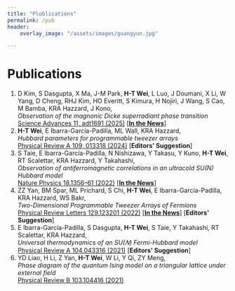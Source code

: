 ```yaml
---
title: "Plublications"
permalink: /pub
header:
    overlay_image: "/assets/images/guangyun.jpg"

---
```


<!-- # Preprints


--- -->

# Publications

1. D Kim, S Dasgupta, X Ma, J-M Park, **H-T Wei**, L Luo, J Doumani, X Li, W Yang, D Cheng, RHJ Kim, HO Everitt, S Kimura, H Nojiri, J Wang, S Cao, M Bamba, KRA Hazzard, J Kono,  
   _Observation of the magnonic Dicke superradiant phase transition_  
   [Science Advances 11, adt1691 (2025)](https://www.science.org/doi/10.1126/sciadv.adt1691) [[**In the News**]](https://www.earth.com/news/quantum-phase-superradiant-phase-transition-srpt-observed-in-lab/)
2. **H-T Wei**, E Ibarra-García-Padilla, ML Wall, KRA Hazzard,  
   _Hubbard parameters for programmable tweezer arrays_  
   [Physical Review A 109, 013318 (2024)](https://journals.aps.org/pra/abstract/10.1103/PhysRevA.109.013318) [**Editors' Suggestion**]
3. S Taie, E Ibarra-García-Padilla, N Nishizawa, Y Takasu, Y Kuno, **H-T Wei**, RT Scalettar, KRA Hazzard, Y Takahashi,  
   _Observation of antiferromagnetic correlations in an ultracold SU(N) Hubbard model_  
   [Nature Physics 18.1356–61 (2022)](https://www.nature.com/articles/s41567-022-01725-6) [[**In the News**]](https://www.nature.com/articles/s41567-022-01733-6)
4. ZZ Yan, BM Spar, ML Prichard, S Chi, **H-T Wei**, E Ibarra-García-Padilla, KRA Hazzard, WS Bakr,  
   _Two-Dimensional Programmable Tweezer Arrays of Fermions_  
   [Physical Review Letters 129.123201 (2022)](https://journals.aps.org/prl/abstract/10.1103/PhysRevLett.129.123201) [[**In the News**]](https://physics.aps.org/articles/v15/s120) [**Editors' Suggestion**]
5. E Ibarra-García-Padilla, S Dasgupta, **H-T Wei**, S Taie, Y Takahashi, RT Scalettar, KRA Hazzard,  
   _Universal thermodynamics of an SU⁡(𝑁) Fermi-Hubbard model_  
   [Physical Review A 104.043316 (2021)](https://journals.aps.org/pra/abstract/10.1103/PhysRevA.104.043316) [**Editors' Suggestion**]
6. YD Liao, H Li, Z Yan, **H-T Wei**, W Li, Y Qi, ZY Meng,  
   _Phase diagram of the quantum Ising model on a triangular lattice under external field_  
   [Physical Review B 103.104416 (2021)](https://journals.aps.org/prb/abstract/10.1103/PhysRevB.103.104416)
